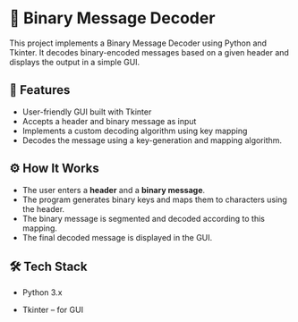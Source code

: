 
# 📩 Binary Message Decoder

This project implements a Binary Message Decoder using Python and Tkinter.
It decodes binary-encoded messages based on a given header and displays the output in a simple GUI.


## 🚀 Features

- User-friendly GUI built with Tkinter
- Accepts a header and binary message as input
- Implements a custom decoding algorithm using key mapping
- Decodes the message using a key-generation and mapping algorithm.


## ⚙️ How It Works  
-  The user enters a **header** and a **binary message**.
-  The program generates binary keys and maps them to characters using the header.  
- The binary message is segmented and decoded according to this mapping.  
- The final decoded message is displayed in the GUI.  

  
## 🛠️ Tech Stack

- Python 3.x

- Tkinter – for GUI
